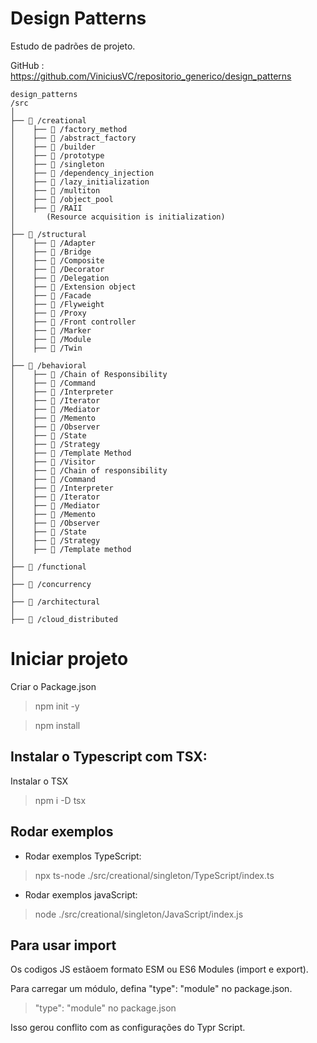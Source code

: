# Design Patterns
Estudo de padrões de projeto.

GitHub : https://github.com/ViniciusVC/repositorio_generico/design_patterns

```
design_patterns
/src
│
├── 📂 /creational
│    ├── 📂 /factory_method
│    ├── 📂 /abstract_factory
│    ├── 📂 /builder
│    ├── 📂 /prototype
│    ├── 📂 /singleton
│    ├── 📂 /dependency_injection 
│    ├── 📂 /lazy_initialization
│    ├── 📂 /multiton
│    ├── 📂 /object_pool
│    ├── 📂 /RAII 
│       (Resource acquisition is initialization)	
│
├── 📂 /structural
│    ├── 📂 /Adapter
│    ├── 📂 /Bridge
│    ├── 📂 /Composite
│    ├── 📂 /Decorator
│    ├── 📂 /Delegation
│    ├── 📂 /Extension object
│    ├── 📂 /Facade
│    ├── 📂 /Flyweight
│    ├── 📂 /Proxy
│    ├── 📂 /Front controller
│    ├── 📂 /Marker
│    ├── 📂 /Module
│    ├── 📂 /Twin
│
├── 📂 /behavioral
│    ├── 📂 /Chain of Responsibility
│    ├── 📂 /Command
│    ├── 📂 /Interpreter
│    ├── 📂 /Iterator
│    ├── 📂 /Mediator
│    ├── 📂 /Memento
│    ├── 📂 /Observer
│    ├── 📂 /State
│    ├── 📂 /Strategy
│    ├── 📂 /Template Method
│    ├── 📂 /Visitor
│    ├── 📂 /Chain of responsibility
│    ├── 📂 /Command
│    ├── 📂 /Interpreter
│    ├── 📂 /Iterator
│    ├── 📂 /Mediator
│    ├── 📂 /Memento 
│    ├── 📂 /Observer 
│    ├── 📂 /State
│    ├── 📂 /Strategy
│    ├── 📂 /Template method
│
├── 📂 /functional
│
├── 📂 /concurrency
│
├── 📂 /architectural
│
├── 📂 /cloud_distributed

```

# Iniciar projeto

Criar o Package.json

> npm init -y

> npm install

## Instalar o Typescript com TSX:

Instalar o TSX

> npm i -D tsx

## Rodar exemplos 

* Rodar exemplos TypeScript:

> npx ts-node ./src/creational/singleton/TypeScript/index.ts

* Rodar exemplos javaScript:

> node ./src/creational/singleton/JavaScript/index.js

## Para usar import 

Os codigos JS estãoem formato ESM ou ES6 Modules (import e export).

Para carregar um módulo, defina "type": "module" no package.json.

> "type": "module" no package.json

Isso gerou conflito com as configurações do Typr Script.
